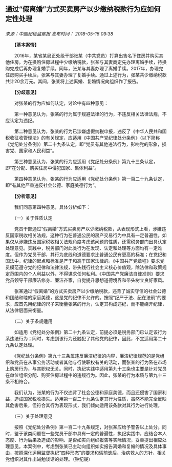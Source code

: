 ## 通过“假离婚”方式买卖房产以少缴纳税款行为应如何定性处理

### 

_来源：中国纪检监察报_ _发布时间： 2018-05-16 09:38_

　　**【基本案情】**

　　2016年，某省某局正处级干部张某（中共党员）打算出售名下住房并购买其他住房。为在换购住房过程中少缴纳税款，张某与其妻商定先办理离婚手续，待换购完成后再办理复婚手续。同年，张某与其妻办理了离婚手续。2017年，办理完住房购买手续后，张某与其妻办理了复婚手续。通过上述行为，张某共少缴纳税款共计20余万元。其间，张某将上述离婚、复婚情况向组织作了报告。

　　**【分歧意见】**

　　对张某的行为应如何认定，讨论中有四种意见：

　　第一种意见认为，张某的行为属于规避法律的行为，不违反相关法律法规，不应认定为违纪。

　　第二种意见认为，张某的行为已涉嫌虚假纳税申报，违反了《中华人民共和国税收征收管理法》的有关规定，应适用《中国共产党纪律处分条例》（以下简称《党纪处分条例》）第二十九条认定，即“党员有其他违法行为，影响党的形象，损害党、国家和人民利益”。

　　第三种意见认为，张某的行为应适用《党纪处分条例》第九十三条认定，即“在分配、购买住房中侵犯国家、集体利益”。

　　第四种意见认为，张某的行为应适用《党纪处分条例》第一百二十九条认定，即“有其他严重违反社会公德、家庭美德行为”。

　　**【分析意见】**

　　我们同意第四种意见，具体分析如下：

　　（一）关于性质认定

　　党员干部通过“假离婚”方式买卖房产以少缴纳税款，从表现形式上看，涉嫌违反国家税收相关法规，这种行为在普通公民的房产交易行为中具有一定普遍性。如果仅从涉嫌违反国家税收相关法规角度考虑该问题的性质，还需税务部门出具认定处理意见。实践中，税务部门对此类行为在发现、认定和处理等方面均有一定难度。但作为党员干部，其行为底线和道德要求比普通公民有更高的标准；在党纪和国法中，纪律的起点和标准是严于和高于国家法律的。《中国共产党章程》要求党员模范遵守党的纪律和法律法规，带头践行社会主义核心价值观，除法律和政策规定范围内的个人利益以外，不得谋求任何私利。《中国共产党廉洁自律准则》要求党员领导干部廉洁修身、廉洁齐家，自觉提升思想道德境界和带头树立良好家风。

　　张某通过“假离婚”的方式买卖房产以少缴纳税款，违背了诚实守信的社会公德和团结和睦的家庭美德，这是党的纪律不允许的。按照“纪严于法、纪在法前”的要求，应首先用纪律的尺子来衡量张某的行为，认定其构成违纪，而不能绕开纪律，从法律层面来衡量。

　　（二）关于条规适用

　　如适用《党纪处分条例》第二十九条认定，前提必须是税务部门已认定该行为系违法行为；同时，考虑到该行为还触犯了其他党的纪律，因此，不宜适用第二十九条认定处理。

　　《党纪处分条例》第九十三条属违反廉洁纪律的内容，廉洁纪律规范的是党组织和党员在从事公务活动或者其他与行使职权有关的活动，而张某的行为系在市场上购房行为，与其职权无关。同时，执纪实践中适用第九十三条也主要是针对党员在单位组织分配、购买住房过程中的违规行为。因此，张某的行为本质与第九十三条不相符合。

　　我们认为，张某的行为不仅违背了社会公德和家庭美德，而且还侵害了国家利益，造成国家税收损失。适用第一百二十九条认定其行为性质，虽然不能完全反映其危害后果，但符合其行为表现形式，我们倾向适用该条款对其行为进行处理。

　　（三）关于处理意见

　　按照《党纪处分条例》第一百二十九条规定，对张某应给予警告以上处分。同时，鉴于该类问题在一些党员干部中具有一定的普遍性，执纪实践中，应结合本人态度、行为后果及造成的影响、是否如实向组织报告等实际情况，妥善提出相应处理意见。本案例中，考虑到张某已主动向组织如实报告离婚和复婚的情况及具体事由，按照深化运用监督执纪“四种形态”的要求和惩前毖后、治病救人的方针，相关党组织对其作出诫勉谈话的处理。（钟纪晟）